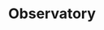---
  title: Observatory
  description: From Marist ‘Obs’ to Sacred Heart College of today .
  latitude: -26.173221
  longitude: 28.075289
  cards:
    - poi-003-card-001.md
    - poi-003-card-002.md
    - poi-003-card-003.md
    - poi-003-card-004.md
    - poi-003-card-005.md
    - poi-003-card-006.md
    - poi-003-card-007.md
    - poi-003-card-008.md
  themes:
    - Koch Street
    - Brothers today at Sacred Heart
    - Ethos
    - College Characters
    - Alumni
    - Grounds and Buildings
    - Learning
    - Traditions and Innovations
    - Socio-Political Context
---